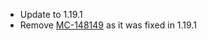 - Update to 1.19.1
- Remove [MC-148149](https://bugs.mojang.com/browse/MC-148149) as it was fixed in 1.19.1
